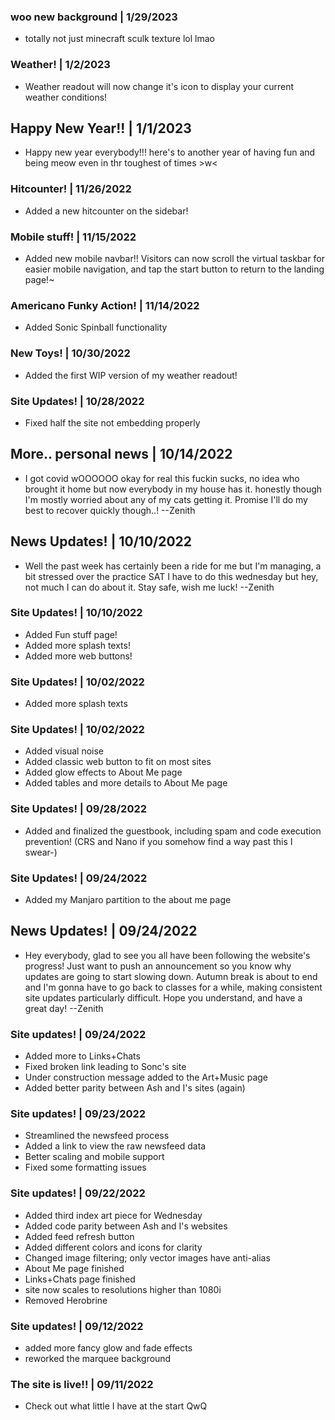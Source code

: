 ### <update/> woo new background | 1/29/2023

- totally not just minecraft sculk texture lol lmao

### <update/> Weather! | 1/2/2023

- Weather readout will now change it's icon to display your current weather conditions!

## <news/> Happy New Year!! | 1/1/2023

- Happy new year everybody!!! here's to another year of having fun and being meow even in thr toughest of times >w<

### <update/> Hitcounter! | 11/26/2022

- Added a new hitcounter on the sidebar!

### <update/> Mobile stuff! | 11/15/2022

- Added new mobile navbar!! Visitors can now scroll the virtual taskbar for easier mobile navigation, and tap the start button to return to the landing page!~

### <update/> Americano Funky Action! | 11/14/2022

- Added Sonic Spinball functionality

### <update/> New Toys! | 10/30/2022

- Added the first WIP version of my weather readout!

### <update/> Site Updates! | 10/28/2022

- Fixed half the site not embedding properly

## <news/> More.. personal news | 10/14/2022

- I got covid wOOOOOO        okay for real this fuckin sucks, no idea who brought it home but now everybody in my house has it. honestly though I'm mostly worried about any of my cats getting it. Promise I'll do my best to recover quickly though..! --Zenith

## <news/> News Updates! | 10/10/2022

- Well the past week has certainly been a ride for me but I'm managing, a bit stressed over the practice SAT I have to do this wednesday but hey, not much I can do about it. Stay safe, wish me luck! --Zenith

### <update/> Site Updates! | 10/10/2022

- Added Fun stuff page!
- Added more splash texts!
- Added more web buttons!

### <update/> Site Updates! | 10/02/2022

- Added more splash texts

### <update/> Site Updates! | 10/02/2022

- Added visual noise
- Added classic web button to fit on most sites
- Added glow effects to About Me page
- Added tables and more details to About Me page

### <update/> Site Updates! | 09/28/2022

- Added and finalized the guestbook, including spam and code execution prevention! (CRS and Nano if you somehow find a way past this I swear-)

### <update/> Site Updates! | 09/24/2022

- Added my Manjaro partition to the about me page

## <news/> News Updates! | 09/24/2022

- Hey everybody, glad to see you all have been following the website's progress! Just want to push an announcement so you know why updates are going to start slowing down. Autumn break is about to end and I'm gonna have to go back to classes for a while, making consistent site updates particularly difficult. Hope you understand, and have a great day! --Zenith

### <update/> Site updates! | 09/24/2022

- Added more to Links+Chats
- Fixed broken link leading to Sonc's site
- Under construction message added to the Art+Music page
- Added better parity between Ash and I's sites (again)

### <update/> Site updates! | 09/23/2022

- Streamlined the newsfeed process
- Added a link to view the raw newsfeed data
- Better scaling and mobile support
- Fixed some formatting issues

### <update/> Site updates! | 09/22/2022

- Added third index art piece for Wednesday
- Added code parity between Ash and I's websites
- Added feed refresh button
- Added different colors and icons for clarity
- Changed image filtering; only vector images have anti-alias
- About Me page finished
- Links+Chats page finished
- site now scales to resolutions higher than 1080i
- Removed Herobrine

### <update/> Site updates! | 09/12/2022

- added more fancy glow and fade effects
- reworked the marquee background

### <update/> The site is live!! | 09/11/2022

- Check out what little I have at the start QwQ